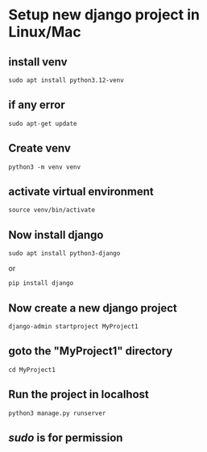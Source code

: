 
# Setup new django project in **Linux/Mac**

## install venv
```
sudo apt install python3.12-venv
```

## if any error
```
sudo apt-get update
```
## Create venv
```
python3 -m venv venv 
```
## activate virtual environment
```
source venv/bin/activate
```
## Now install django
```
sudo apt install python3-django
```
or
```
pip install django
```
## Now create a new django project
```
django-admin startproject MyProject1
```
## goto the "MyProject1" directory
```
cd MyProject1
```
## Run the project in localhost
```
python3 manage.py runserver
```
## ***sudo*** is for permission
